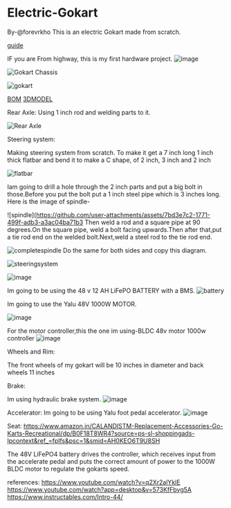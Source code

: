 # Electric-Gokart
By-@forevrkho
This is an electric Gokart made from scratch.

[guide](https://1drv.ms/p/c/fdaba023a17e640d/EUwONgj3KedHlMaT3FZ6IcIBUmWilRyt1uQcIJ2a6449TA?e=O6JL0X)

IF you are From highway, this is my first hardware project.
![image](https://github.com/user-attachments/assets/e2ed51cd-6e98-410d-9932-84281371df83)

![Gokart Chassis](https://github.com/user-attachments/assets/6bc0aa68-4703-477e-aa0e-e66fc414e696)

![gokart](https://github.com/user-attachments/assets/c73a678a-3193-4904-a5fa-24b16ba28781)

[BOM](https://1drv.ms/x/c/fdaba023a17e640d/EZ6Yn9u4eGJAj9u3CJCQzqEB1YBNHVDiWHWjI0bVcDJNzA?e=YMk7vX)
[3DMODEL](https://a360.co/43ItHN3)

Rear Axle:
Using 1 inch rod and welding parts to it.

![Rear Axle](https://github.com/user-attachments/assets/b8e5853f-1588-4c56-9372-55da5970f5aa)


Steering system:

Making steering system from scratch. To make it get a 7 inch long 1 inch thick flatbar and bend it to make a C shape, of 2 inch, 3 inch and 2 inch

![flatbar](https://github.com/user-attachments/assets/a3cba9f8-bdfe-433d-bfff-c479f340fe23)

Iam going to drill a hole through the 2 inch parts and put a big bolt in those.Before you put the bolt put a 1 inch steel pipe which is 3 inches long.
Here is the image of spindle-

![spindle](https://github.com/user-attachments/assets/7bd3e7c2-1771-499f-adb3-a3ac04ba71b3
Then weld a rod and a square pipe at 90 degrees.On the square pipe, weld a bolt facing upwards.Then after that,put a tie rod end on the welded bolt.Next,weld a steel rod to the tie rod end.

![completespindle](https://github.com/user-attachments/assets/71497053-b3db-4711-a225-b80081c563cb)
Do the same for both sides and copy this diagram.

![steeringsystem](https://github.com/user-attachments/assets/f4368217-a089-4b7e-a919-08dd8c491675)

![image](https://github.com/user-attachments/assets/110a4da9-a003-41ff-a917-3337d25ccb23)

Im going to be using the 48 v 12 AH LiFePO BATTERY with a BMS.
![battery](https://github.com/user-attachments/assets/b041be40-2ad3-41e8-ab82-f899b9b3f8c7)

Im going to use the Yalu 48V 1000W  MOTOR.

![image](https://github.com/user-attachments/assets/f5166f6b-c6e7-4e49-91c4-7b007b61438a)

For the motor controller,this the one im using-BLDC 48v motor 1000w controller
![image](https://github.com/user-attachments/assets/2aea07d6-91d9-4a28-a293-66a720d3876d)

Wheels and Rim:

The front wheels of my gokart will be 10 inches in diameter and back wheels 11 inches


Brake:

Im using hydraulic brake system.
![image](https://github.com/user-attachments/assets/0a6b7b6a-fe9b-4ded-a9fe-10379c91d118)

Accelerator:
Im going to be using Yalu foot pedal accelerator.
![image](https://github.com/user-attachments/assets/3d94fc75-c705-4155-b626-6f28ccafb4bf)

Seat:
https://www.amazon.in/CALANDISTM-Replacement-Accessories-Go-Karts-Recreational/dp/B0F18T8WR4?source=ps-sl-shoppingads-lpcontext&ref_=fplfs&psc=1&smid=AH0KEO6T9U8SH


The 48V LiFePO4 battery drives the controller, which receives input from the accelerate pedal and puts the correct amount of power to the 1000W BLDC motor to regulate the gokarts speed.


references:
https://www.youtube.com/watch?v=q2Xr2alYklE
https://www.youtube.com/watch?app=desktop&v=573KfFbvg5A
https://www.instructables.com/Intro-44/
